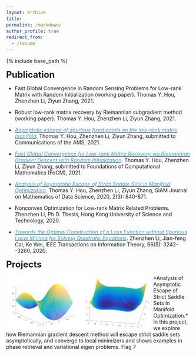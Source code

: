 ```yaml
---
layout: archive
title: 
permalink: /markdown/
author_profile: true
redirect_from:
  - /resume
---
```


{% include base_path %}



<span style="font-size:18pt;">**Publication**</span>
* Fast Global Convergence in Random Sensing Problems for Low-rank Matrix with Random Initialization (working paper). Thomas Y. Hou, Zhenzhen Li, Ziyun Zhang, 2021.

* Robust low-rank matrix recovery by Riemannian subgradient method (working paper). Thomas Y. Hou, Zhenzhen Li, Ziyun Zhang, 2021.

* [<span style="color:#3da2ce">*Asymptotic escape of spurious fixed points on the low-rank matrix manifold*</span>](https://arxiv.org/abs/2107.09207). Thomas Y. Hou, Zhenzhen Li, Ziyun Zhang, submitted to Communications of the AMS, 2021.

* [<span style="color:#3da2ce">*Fast Global Convergence for Low-rank Matrix Recovery via Riemannian Gradient Descent with Random Initialization*</span>](https://arxiv.org/abs/2012.15467). Thomas Y. Hou, Zhenzhen Li, Ziyun Zhang, submitted to Foundations of Computational Mathematics (FoCM), 2021.

* [<span style="color:#3da2ce">*Analysis of Asymptotic Escape of Strict Saddle Sets in Manifold Optimization*</span>](https://epubs.siam.org/doi/abs/10.1137/19M129437X?mobileUi=0&). Thomas Y. Hou, Zhenzhen Li, Ziyun Zhang, SIAM Journal on Mathematics of Data Science, 2020, 2(3): 840-871.

* Nonconvex Optimization for Low-rank Matrix Related Problems. Zhenzhen Li, Ph.D. Thesis, Hong Kong University of Science and Technology, 2020.

*  [<span style="color:#3da2ce">*Towards the Optimal Construction of a Loss Function without Spurious Local Minima for Solving Quadratic Equations*</span>](https://ieeexplore.ieee.org/document/8918236). Zhenzhen Li, Jian-feng Cai, Ke Wei, IEEE Transactions on Information Theory, 66(5): 3242--3260, 2020.

<span style="font-size:18pt;">**Projects**</span>

<!---
[image](/es1.png){: style="float: left"; margin-right: 2em; height="10%" width="10%"}
![](/images/es1.png){: height="100" width="100"} ![](/images/es2.png){: style="float: left"; margin-right: 2em; height="100" width="100"} Analysis of Asymptotic Escape of Strict Saddle Sets in Manifold Optimization. In this project, we explore how Riemannian gradient descent method will escape strict saddle sets asymptotically, and converge to local minimizers and shows examples in phase retrieval and variational eigen problems.
-->

<p float="left">
  <img src="/images/es1.png" align="left" width="200" margin-right="2em"/>
  <img src="/images/es2.png" align="left" width="200" margin-right="2em"/> 
</p>
*Analysis of Asymptotic Escape of Strict Saddle Sets in Manifold Optimization.* In this project, we explore how Riemannian gradient descent method will escape strict saddle sets asymptotically, and converge to local minimizers and shows examples in phase retrieval and variational eigen problems.
Flag 7

